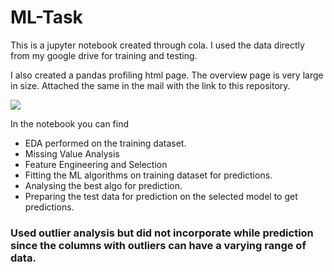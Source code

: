 # ML-Task

This is a jupyter notebook created through cola. 
I used the data directly from my google drive for training and testing.

I also created a pandas profiling html page.
The overview page is very large in size. Attached the same in the mail with the link to this repository.

<img src="./myimage.jpg">

In the notebook you can find 

* EDA performed on the training dataset.
* Missing Value Analysis
* Feature Engineering and Selection 
* Fitting the ML algorithms on training dataset for predictions.
* Analysing the best algo for prediction.
* Preparing the test data for prediction on the selected model to get predictions.

### Used outlier analysis but did not incorporate while prediction since the columns with outliers can have a varying range of data.




